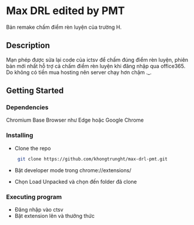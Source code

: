 # Max DRL edited by PMT

Bản remake chấm điểm rèn luyện của trường H.

## Description

Mạn phép được sửa lại code của ictsv để chấm đúng điểm rèn luyện, phiên bản mới nhất hỗ trợ cả chấm điểm rèn luyện khi đăng nhập qua office365.
Do không có tiền mua hosting nên server chạy hơn chậm ._.

## Getting Started

### Dependencies

Chromium Base Browser như Edge hoặc Google Chrome

### Installing

* Clone the repo 
  ```sh
   git clone https://github.com/khongtrunght/max-drl-pmt.git
   ```

* Bật developer mode trong chrome://extensions/ 
* Chọn Load Unpacked và chọn đến folder đã clone 

### Executing program

* Đăng nhập vào ctsv
* Bật extension lên và thưởng thức


